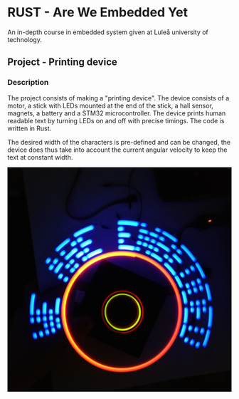 # RUST - Are We Embedded Yet
An in-depth course in embedded system given at Luleå university of technology.

## Project - Printing device

### Description
The project consists of making a "printing device". The device consists of a motor, a stick with LEDs mounted at the end of the stick, a hall sensor, magnets, a battery and a STM32 microcontroller. The device prints human readable text by turning LEDs on and off with precise timings. The code is written in Rust.  
  
The desired width of the characters is pre-defined and can be changed, the device does thus take into account the current angular velocity to keep the text at constant width. 

![alt text](./device.jpg)
